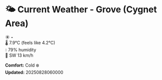 # 🌤️ Current Weather - Grove (Cygnet Area)

☀️ **-**  
🌡️ 7.9°C (feels like 4.2°C)  
💧 79% humidity  
💨 SW 13 km/h  

**Comfort:** Cold ❄️  
**Updated:** 20250828060000
